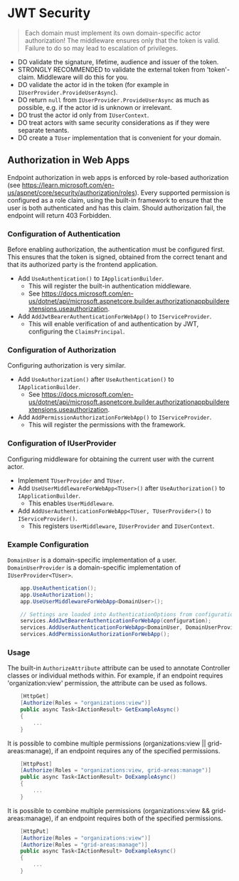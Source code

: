 # JWT Security

> Each domain must implement its own domain-specific actor authorization! The middleware ensures only that the token is valid. Failure to do so may lead to escalation of privileges.

- DO validate the signature, lifetime, audience and issuer of the token.
- STRONGLY RECOMMENDED to validate the external token from 'token'-claim. Middleware will do this for you.
- DO validate the actor id in the token (for example in `IUserProvider.ProvideUserAsync`).
- DO return `null` from `IUserProvider.ProvideUserAsync` as much as possible, e.g. if the actor id is unknown or irrelevant.
- DO trust the actor id only from `IUserContext`.
- DO treat actors with same security considerations as if they were separate tenants.
- DO create a `TUser` implementation that is convenient for your domain.

## Authorization in Web Apps

Endpoint authorization in web apps is enforced by role-based authorization (see <https://learn.microsoft.com/en-us/aspnet/core/security/authorization/roles>).
Every supported permission is configured as a role claim, using the built-in framework to ensure that the user is both authenticated and has this claim.
Should authorization fail, the endpoint will return 403 Forbidden.

### Configuration of Authentication

Before enabling authorization, the authentication must be configured first. This ensures that the token is signed, obtained from the correct tenant and that its authorized party is the frontend application.

- Add `UseAuthentication()` to `IApplicationBuilder`.
    - This will register the built-in authentication middleware.
    - See <https://docs.microsoft.com/en-us/dotnet/api/microsoft.aspnetcore.builder.authorizationappbuilderextensions.useauthorization>.
- Add `AddJwtBearerAuthenticationForWebApp()` to `IServiceProvider`.
    - This will enable verification of and authentication by JWT, configuring the `ClaimsPrincipal`.

### Configuration of Authorization

Configuring authorization is very similar.

- Add `UseAuthorization()` after `UseAuthentication()` to `IApplicationBuilder`.
    - See <https://docs.microsoft.com/en-us/dotnet/api/microsoft.aspnetcore.builder.authorizationappbuilderextensions.useauthorization>.
- Add `AddPermissionAuthorizationForWebApp()` to `IServiceProvider`.
    - This will register the permissions with the framework.

### Configuration of IUserProvider

Configuring middleware for obtaining the current user with the current actor.

- Implement `TUserProvider` and `TUser`.
- Add `UseUserMiddlewareForWebApp<TUser>()` after `UseAuthorization()` to `IApplicationBuilder`.
    - This enables `UserMiddleware`.
- Add `AddUserAuthenticationForWebApp<TUser, TUserProvider>()` to `IServiceProvider()`.
    - This registers `UserMiddleware`, `IUserProvider` and `IUserContext`.

### Example Configuration

`DomainUser` is a domain-specific implementation of a user. `DomainUserProvider` is a domain-specific implementation of `IUserProvider<TUser>`.

```C#
    app.UseAuthentication();
    app.UseAuthorization();
    app.UseUserMiddlewareForWebApp<DomainUser>();

    // Settings are loaded into AuthenticationOptions from configuration
    services.AddJwtBearerAuthenticationForWebApp(configuration);
    services.AddUserAuthenticationForWebApp<DomainUser, DomainUserProvider>();
    services.AddPermissionAuthorizationForWebApp();
```

### Usage

The built-in `AuthorizeAttribute` attribute can be used to annotate Controller classes or individual methods within. For example, if an endpoint requires 'organization:view' permission, the attribute can be used as follows.

```C#
    [HttpGet]
    [Authorize(Roles = "organizations:view")]
    public async Task<IActionResult> GetExampleAsync()
    {
        ...
    }
```

It is possible to combine multiple permissions (organizations:view || grid-areas:manage), if an endpoint requires any of the specified permissions.

```C#
    [HttpPost]
    [Authorize(Roles = "organizations:view, grid-areas:manage")]
    public async Task<IActionResult> DoExampleAsync()
    {
        ...
    }
```

It is possible to combine multiple permissions (organizations:view && grid-areas:manage), if an endpoint requires both of the specified permissions.

```C#
    [HttpPut]
    [Authorize(Roles = "organizations:view")]
    [Authorize(Roles = "grid-areas:manage")]
    public async Task<IActionResult> DoExampleAsync()
    {
        ...
    }
```
